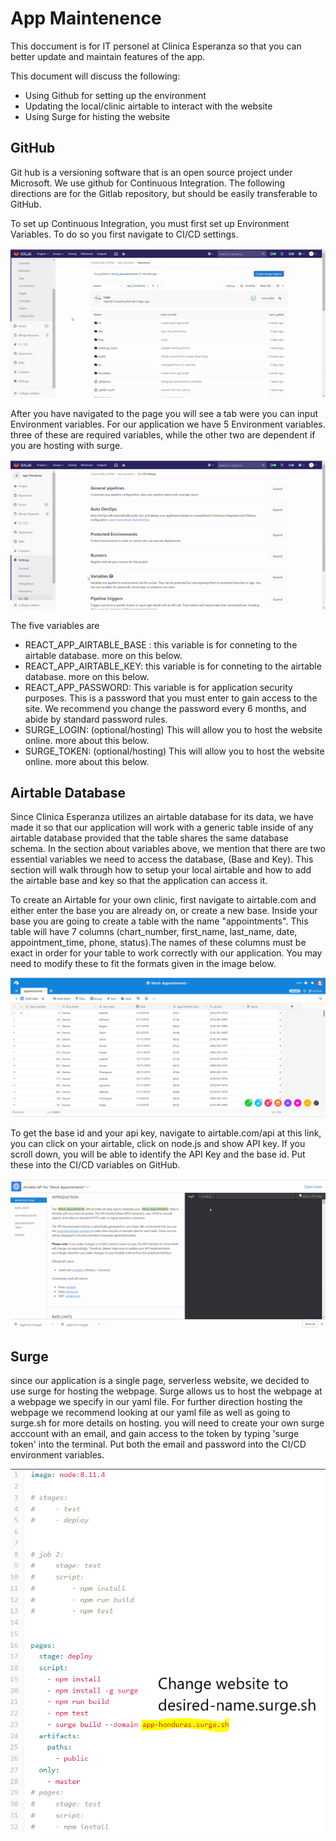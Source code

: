 # App Maintenence

This doccument is for IT personel at Clinica Esperanza so that you can better update and maintain features of the app. 

This document will discuss the following:
- Using Github for setting up the environment
- Updating the local/clinic airtable to interact with the website
- Using Surge for histing the website


## GitHub
Git hub is a versioning software that is an open source project under Microsoft. We use github for Continuous Integration. The following directions are for the Gitlab repository, but should be easily transferable to GitHub.

To set up Continuous Integration, you must first set up Environment Variables. To do so you first navigate to CI/CD settings.

![Alt text](../img/Gitlab_to_ENV_vars.gif?raw=true "Title")

After you have navigated to the page you will see a tab were you can input Environment variables. For our application we have 5 Environment variables. three of these are required variables, while the other two are dependent if you are hosting with surge. 

![Alt text](../img/Gitlab_Variables.gif?raw=true "Title")

The five variables are
- REACT_APP_AIRTABLE_BASE : this variable is for conneting to the airtable database. more on this below.
- REACT_APP_AIRTABLE_KEY: this variable is for conneting to the airtable database. more on this below.
- REACT_APP_PASSWORD: This variable is for application security purposes. This is a password that you must enter to gain access to the site. We recommend you change the password every 6 months, and abide by standard password rules. 
- SURGE_LOGIN: (optional/hosting) This will allow you to host the website online. more about this below.
- SURGE_TOKEN: (optional/hosting) This will allow you to host the website online. more about this below.

## Airtable Database
Since Clinica Esperanza utilizes an airtable database for its data, we have made it so that our application will work with a generic table inside of any airtable database provided that the table shares the same database schema. In the section about variables above, we mention that there are two essential variables we need to access the database, (Base and Key). This section will walk through how to setup your local airtable and how to add the airtable base and key so that the application can access it.

To create an Airtable for your own clinic, first navigate to airtable.com and either enter the base you are already on, or create a new base. Inside your base you are going to create a table with the name "appointments". This table will have 7 columns (chart_number, first_name, last_name, date, appointment_time, phone, status).The names of these columns must be exact in order for your table to work correctly with our application. You may need to modify these to fit the formats given in the image below.

![Alt text](../img/Airtable_Database.png?raw=true "Title")

To get the base id and your api key, navigate to airtable.com/api at this link, you can click on your airtable, click on node.js and show API key. If you scroll down, you will be able to identify the API Key and the base id. Put these into the CI/CD variables on GitHub. 

![Alt text](../img/Airtable_keys.gif?raw=true "Title")

## Surge
since our application is a single page, serverless website, we decided to use surge for hosting the webpage. Surge allows us to host the webpage at a webpage we specify in our yaml file. For further direction hosting the webpage we recommend looking at our yaml file as well as going to surge.sh for more details on hosting. you will need to create your own surge acccount with an email, and gain access to the token by typing 'surge token' into the terminal. Put both the email and password into the CI/CD environment variables. 

![Alt text](../img/domain.png?raw=true "Title")